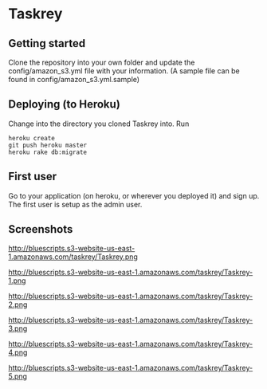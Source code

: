 # Taskrey 
## Getting started
Clone the repository into your own folder and update the config/amazon_s3.yml file with your information. (A sample file can be found in config/amazon_s3.yml.sample)

## Deploying (to Heroku)
Change into the directory you cloned Taskrey into. Run
  
    heroku create
    git push heroku master
    heroku rake db:migrate

## First user
Go to your application (on heroku, or wherever you deployed it) and sign up. The first user is setup as the admin user.

## Screenshots
http://bluescripts.s3-website-us-east-1.amazonaws.com/taskrey/Taskrey.png

http://bluescripts.s3-website-us-east-1.amazonaws.com/taskrey/Taskrey-1.png

http://bluescripts.s3-website-us-east-1.amazonaws.com/taskrey/Taskrey-2.png

http://bluescripts.s3-website-us-east-1.amazonaws.com/taskrey/Taskrey-3.png

http://bluescripts.s3-website-us-east-1.amazonaws.com/taskrey/Taskrey-4.png

http://bluescripts.s3-website-us-east-1.amazonaws.com/taskrey/Taskrey-5.png

